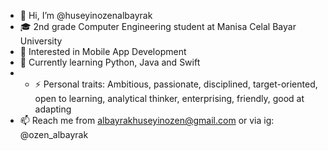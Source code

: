 - 👋 Hi, I’m @huseyinozenalbayrak
- 🎓 2nd grade Computer Engineering student at Manisa Celal Bayar University
- 👀 Interested in Mobile App Development
- 🌱 Currently learning Python, Java and Swift
- - ⚡ Personal traits: Ambitious, passionate, disciplined, target-oriented, open to learning, analytical thinker, enterprising, friendly, good at adapting
- 📫 Reach me from albayrakhuseyinozen@gmail.com or via ig: @ozen_albayrak

<!---
huseyinozenalbayrak/huseyinozenalbayrak is a ✨ special ✨ repository because its `README.md` (this file) appears on your GitHub profile.
You can click the Preview link to take a look at your changes.
--->

